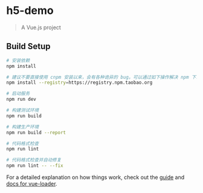 # h5-demo

> A Vue.js project

## Build Setup

``` bash
# 安装依赖
npm install

# 建议不要直接使用 cnpm 安装以来，会有各种诡异的 bug。可以通过如下操作解决 npm 下载速度慢的问题
npm install --registry=https://registry.npm.taobao.org

# 启动服务
npm run dev

# 构建测试环境
npm run build

# 构建生产环境
npm run build --report

# 代码格式检查
npm run lint

# 代码格式检查并自动修复
npm run lint -- --fix
```

For a detailed explanation on how things work, check out the [guide](http://vuejs-templates.github.io/webpack/) and [docs for vue-loader](http://vuejs.github.io/vue-loader).
